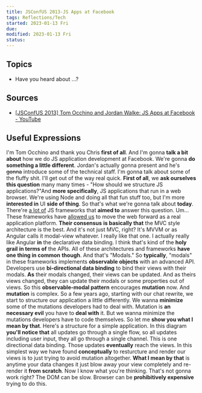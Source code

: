 ```yaml
---
title: JSConfUS 2013-JS Apps at Facebook
tags: Reflections/Tech    
started: 2023-01-13 Fri
due: 
modified: 2023-01-13 Fri
status: 
---
```

## Topics
- Have you heard about ...?
## Sources
- [[JSConfUS 2013] Tom Occhino and Jordan Walke: JS Apps at Facebook - YouTube](https://www.youtube.com/watch?v=GW0rj4sNH2w&t=12s)
## Useful Expressions
I'm Tom Occhino and thank you Chris **first of all**.
And I'm gonna **talk a bit about** how we do JS application development at Facebook.
We're gonna **do something a little different**. Jordan's actually gonna present and he's ~~gonna~~ introduce some of the technical staff. I'm gonna talk about some of the fluffy shit. I'll get out of the way real quick. 
**First of all**, we **ask ourselves this question** many many times - "How should we structure JS applications?"And **more specifically**, JS applications that run in a web browser. 
We're using Node and doing all that fun stuff too, but I'm more **interested in** UI **side of thing**. So that's what we're gonna talk about **today**.
There're <u>a lot of</u> JS frameworks that **aimed to** answer this question.
Um... These frameworks have <u>allowed us</u> to move the web forward as a real application platform.
**Their consensus** **is basically that** the MVC style architecture is the best. And it's not just MVC, right? It's MVVM or as Angular calls it modal-view whatever. I really like that one.
I actually really like Angular **in** the declarative data binding. I think that's kind of the **holy grail** **in terms of** the APIs.
All of these architectures and frameworks **have one thing in common** **though**. And that's "Modals." So **typically**, "modals" in these frameworks implements **observable objects** with an advanced API. Developers use **bi-directional data binding** to bind their views with their modals. **As** their modals changed, their views can be updated. And as theirs views changed, they can update their modals or some properties out of views.
So this **observable-modal pattern** encourages **mutation** now.
And **mutation** is complex. So a few years ago, starting with our chat rewrite, we start to structure our application a little differently. We wanna **minimize** some of the mutations developers had to deal with. Mutation is **an necessary evil** you have to **deal with** it. But we wanna minimize the mutations developers have to code themselves. 
So let me **show you what I mean by that**. 
Here's a structure for a simple application. In this diagram **you'll notice that** all updates go through a single flow, so all updates including user input, they all go through a single channel. This is one directional data binding. Those updates **eventually** reach the views. In this simplest way we have found **conceptually** to resturcture and render our views is to just trying to avoid mutation altogether. **What I mean by that** is anytime your data changes it just blow away your view completely and re-render it **from scratch**. Now I know what you're thinking. That's not gonna work right? The DOM can be slow. Browser can be **prohibitively expensive** trying to do this. 
